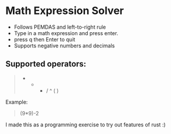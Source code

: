 # Math Expression Solver

- Follows PEMDAS and left-to-right rule
- Type in a math expression and press enter.
- press q then Enter to quit
- Supports negative numbers and decimals


## Supported operators: 
> + - * / ^ ( )

Example:
> (9*9)-2

I made this as a programming exercise to try out features of rust :)